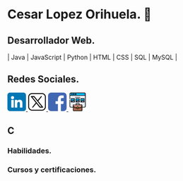 # Cesar Lopez Orihuela. 👋

## Desarrollador Web.
| Java | JavaScript | Python | HTML | CSS | SQL | MySQL | 


## Redes Sociales.


<a href="https://www.linkedin.com/in/cesar-lopez-orihuela-796b82271/">
<img src="linkedin.png" alt="icono linkdin" style="width:42px;height:42px;">
</a>
<a href="https://twitter.com/Cesar_22_">
<img src="x.png" alt="icono x" style="width:42px;height:42px; background-color:white; border-radius:7px;">
</a>
<a href="https://www.facebook.com/23.Cesar">
<img src="facebook.png" alt="icono facebook" style="width:42px;height:42px; border-radius:7px;">
</a>
<a href="https://clopez.info/">
<img src="portafolio.png" alt="icono mi pagina" style="width:42px;height:42px;">
</a>

## C


### Habilidades.


### Cursos y certificaciones.
